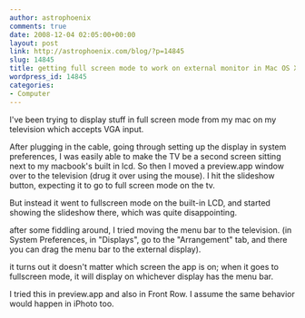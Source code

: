 ```yaml
---
author: astrophoenix
comments: true
date: 2008-12-04 02:05:00+00:00
layout: post
link: http://astrophoenix.com/blog/?p=14845
slug: 14845
title: getting full screen mode to work on external monitor in Mac OS X 10.5 Leopard
wordpress_id: 14845
categories:
- Computer
---
```


I've been trying to display stuff in full screen mode from my mac on my television which accepts VGA input.  
  
After plugging in the cable, going through setting up the display in system preferences, I was easily able to make the TV be a second screen sitting next to my macbook's built in lcd. So then I moved a preview.app window over to the television (drug it over using the mouse). I hit the slideshow button, expecting it to go to full screen mode on the tv.   
  
But instead it went to fullscreen mode on the built-in LCD, and started showing the slideshow there, which was quite disappointing.   
  
after some fiddling around, I tried moving the menu bar to the television. (in System Preferences, in "Displays", go to the "Arrangement" tab, and there you can drag the menu bar to the external display).  
  
it turns out it doesn't matter which screen the app is on; when it goes to fullscreen mode, it will display on whichever display has the menu bar.  
  
I tried this in preview.app and also in Front Row. I assume the same behavior would happen in iPhoto too.
